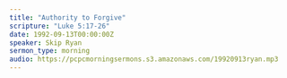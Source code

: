 ```yaml
---
title: "Authority to Forgive"
scripture: "Luke 5:17-26"
date: 1992-09-13T00:00:00Z
speaker: Skip Ryan
sermon_type: morning
audio: https://pcpcmorningsermons.s3.amazonaws.com/19920913ryan.mp3 
---
```



